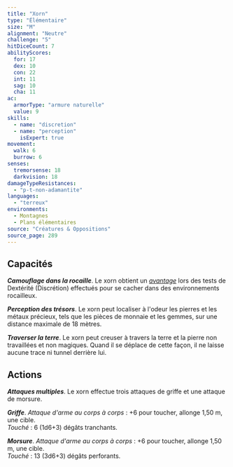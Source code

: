 ```yaml
---
title: "Xorn"
type: "Élémentaire"
size: "M"
alignment: "Neutre"
challenge: "5"
hitDiceCount: 7
abilityScores:
  for: 17
  dex: 10
  con: 22
  int: 11
  sag: 10
  cha: 11
ac:
  armorType: "armure naturelle"
  value: 9
skills:
  - name: "discretion"
  - name: "perception"
    isExpert: true
movement:
  walk: 6
  burrow: 6
senses:
  tremorsense: 18
  darkvision: 18
damageTypeResistances:
  - "p-t-non-adamantite"
languages:
  - "terreux"
environments:
  - Montagnes
  - Plans élémentaires
source: "Créatures & Oppositions"
source_page: 289
---
```

## Capacités
_**Camouflage dans la rocaille**_. Le xorn obtient un [_avantage_](/utiliser-les-caracteristiques/#avantage-et-desavantage) lors des tests de Dextérité (Discrétion) effectués pour se cacher dans des environnements rocailleux.

_**Perception des trésors**_. Le xorn peut localiser à l'odeur les pierres et les métaux précieux, tels que les pièces de monnaie et les gemmes, sur une distance maximale de 18 mètres.

_**Traverser la terre**_. Le xorn peut creuser à travers la terre et la pierre non travaillées et non magiques. Quand il se déplace de cette façon, il ne laisse aucune trace ni tunnel derrière lui.

## Actions
_**Attaques multiples**_. Le xorn effectue trois attaques de griffe et une attaque de morsure.

_**Griffe**_. _Attaque d'arme au corps à corps_ : +6 pour toucher, allonge 1,50 m, une cible.  
_Touché_ : 6 (1d6+3) dégâts tranchants.

_**Morsure**_. _Attaque d'arme au corps à corps_ : +6 pour toucher, allonge 1,50 m, une cible.  
_Touché_ : 13 (3d6+3) dégâts perforants.
